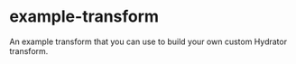 # example-transform
An example transform that you can use to build your own custom Hydrator transform.
